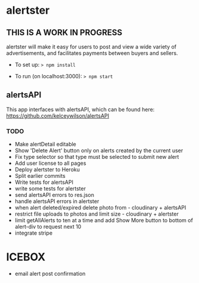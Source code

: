 # alertster
## THIS IS A WORK IN PROGRESS

alertster will make it easy for users to post and view a wide variety of advertisements, and facilitates payments between buyers and sellers.

- To set up:
`> npm install`

- To run (on localhost:3000):
`> npm start`

## alertsAPI
This app interfaces with alertsAPI, which can be found here:
https://github.com/kelceywilson/alertsAPI

### TODO
- Make alertDetail editable
- Show 'Delete Alert' button only on alerts created by the current user
- Fix type selector so that type must be selected to submit new alert
- Add user license to all pages
- Deploy alertster to Heroku
- Split earlier commits
- Write tests for alertsAPI
- write some tests for alertster
- send alertsAPI errors to res.json
- handle alertsAPI errors in alertster
- when alert deleted/expired delete photo from - cloudinary + alertsAPI
- restrict file uploads to photos and limit size - cloudinary + alertster
- limit getAllAlerts to ten at a time and add Show More button to bottom of alert-div to request next 10
- integrate stripe

# ICEBOX
- email alert post confirmation
